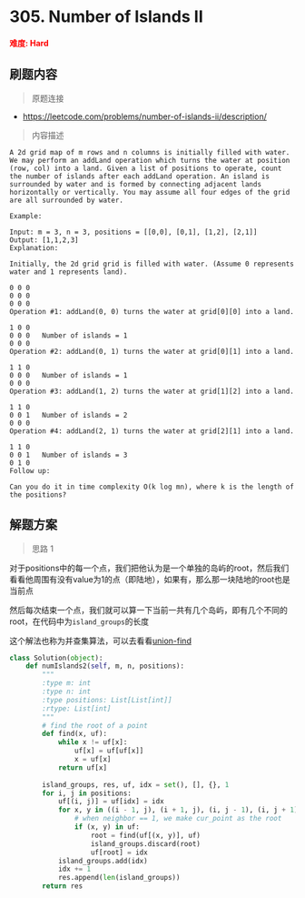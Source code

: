 # 305. Number of Islands II

**<font color=red>难度: Hard</font>**

## 刷题内容

> 原题连接

* https://leetcode.com/problems/number-of-islands-ii/description/

> 内容描述

```
A 2d grid map of m rows and n columns is initially filled with water. We may perform an addLand operation which turns the water at position (row, col) into a land. Given a list of positions to operate, count the number of islands after each addLand operation. An island is surrounded by water and is formed by connecting adjacent lands horizontally or vertically. You may assume all four edges of the grid are all surrounded by water.

Example:

Input: m = 3, n = 3, positions = [[0,0], [0,1], [1,2], [2,1]]
Output: [1,1,2,3]
Explanation:

Initially, the 2d grid grid is filled with water. (Assume 0 represents water and 1 represents land).

0 0 0
0 0 0
0 0 0
Operation #1: addLand(0, 0) turns the water at grid[0][0] into a land.

1 0 0
0 0 0   Number of islands = 1
0 0 0
Operation #2: addLand(0, 1) turns the water at grid[0][1] into a land.

1 1 0
0 0 0   Number of islands = 1
0 0 0
Operation #3: addLand(1, 2) turns the water at grid[1][2] into a land.

1 1 0
0 0 1   Number of islands = 2
0 0 0
Operation #4: addLand(2, 1) turns the water at grid[2][1] into a land.

1 1 0
0 0 1   Number of islands = 3
0 1 0
Follow up:

Can you do it in time complexity O(k log mn), where k is the length of the positions?
```

## 解题方案

> 思路 1

对于positions中的每一个点，我们把他认为是一个单独的岛屿的root，然后我们看看他周围有没有value为1的点（即陆地），如果有，那么那一块陆地的root也是当前点

然后每次结束一个点，我们就可以算一下当前一共有几个岛屿，即有几个不同的root，在代码中为```island_groups```的长度

这个解法也称为并查集算法，可以去看看[union-find](https://github.com/apachecn/LeetCode/blob/master/docs/Leetcode_Solutions/Summarization/union_find.md)


```python
class Solution(object):
    def numIslands2(self, m, n, positions):
        """
        :type m: int
        :type n: int
        :type positions: List[List[int]]
        :rtype: List[int]
        """
        # find the root of a point
        def find(x, uf):
            while x != uf[x]:
                uf[x] = uf[uf[x]]
                x = uf[x]
            return uf[x]
        
        island_groups, res, uf, idx = set(), [], {}, 1
        for i, j in positions:
            uf[(i, j)] = uf[idx] = idx
            for x, y in ((i - 1, j), (i + 1, j), (i, j - 1), (i, j + 1)):
                # when neighbor == 1, we make cur_point as the root
                if (x, y) in uf:
                    root = find(uf[(x, y)], uf)
                    island_groups.discard(root)
                    uf[root] = idx
            island_groups.add(idx)
            idx += 1
            res.append(len(island_groups))
        return res
```
